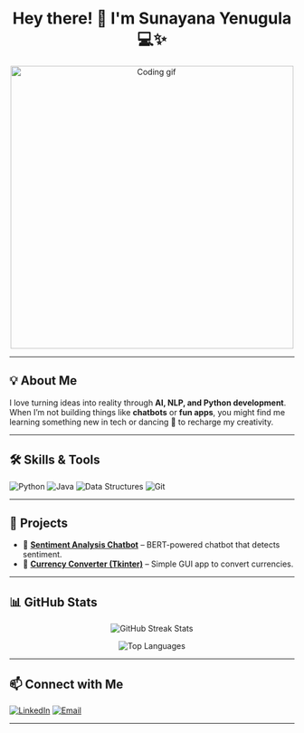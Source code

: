 <h1 align="center">Hey there! 👋 I'm Sunayana Yenugula 💻✨</h1>

<p align="center">
  <img src="https://media.giphy.com/media/qgQUggAC3Pfv687qPC/giphy.gif" width="500" alt="Coding gif"/>
</p>

---

## 💡 About Me
I love turning ideas into reality through **AI, NLP, and Python development**.  
When I’m not building things like **chatbots** or **fun apps**, you might find me learning something new in tech or dancing 💃 to recharge my creativity.

---

## 🛠 Skills & Tools
![Python](https://img.shields.io/badge/Python-Basics-3776AB?style=for-the-badge&logo=python&logoColor=white)
![Java](https://img.shields.io/badge/Java-Learning-007396?style=for-the-badge&logo=java&logoColor=white)
![Data Structures](https://img.shields.io/badge/Data%20Structures-Learning-4A90E2?style=for-the-badge)
![Git](https://img.shields.io/badge/Git-F05032?style=for-the-badge&logo=git&logoColor=white)

---

## 🚀 Projects
- 💬 [**Sentiment Analysis Chatbot**](https://github.com/Sunayana1709) – BERT-powered chatbot that detects sentiment.
- 💱 [**Currency Converter (Tkinter)**](https://github.com/Sunayana1709) – Simple GUI app to convert currencies.

---

## 📊 GitHub Stats
<p align="center">
  <img src="https://streak-stats.demolab.com?user=Sunayana1709&theme=tokyonight" alt="GitHub Streak Stats" />
</p>
<p align="center">
  <img src="https://github-readme-stats.vercel.app/api/top-langs/?username=Sunayana1709&layout=compact&theme=tokyonight" alt="Top Languages" />
</p>

---

## 📫 Connect with Me
[![LinkedIn](https://img.shields.io/badge/LinkedIn-blue?style=flat&logo=linkedin)](https://linkedin.com/in/yourprofile)
[![Email](https://img.shields.io/badge/Email-D14836?style=flat&logo=gmail&logoColor=white)](mailto:youremail@gmail.com)

---











